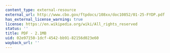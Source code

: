 ```yaml
---
content_type: external-resource
external_url: http://www.cbo.gov/ftpdocs/108xx/doc10852/01-25-FYDP.pdf
has_external_license_warning: true
license: https://en.wikipedia.org/wiki/All_rights_reserved
status: ''
title: PDF - 2.1MB
uid: 02e97150-1dcf-4542-bb91-82156d023e60
wayback_url: ''
---
```

